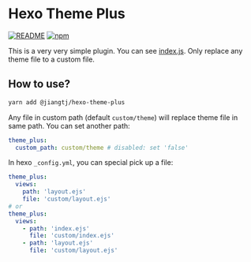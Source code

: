 # Hexo Theme Plus

[![README](https://img.shields.io/badge/README-ENGLISH-blue.svg?style=popout-square)](README.md)
[![npm](https://img.shields.io/npm/v/@jiangtj/hexo-theme-plus.svg?style=popout-square)](https://www.npmjs.com/package/@jiangtj/hexo-theme-plus)

This is a very very simple plugin. You can see [index.js](index.js). Only replace any theme file to a custom file.

## How to use?

```bash
yarn add @jiangtj/hexo-theme-plus
```

Any file in custom path (default `custom/theme`) will replace theme file in same path. You can set another path:
```yml
theme_plus:
  custom_path: custom/theme # disabled: set 'false'
```

In hexo `_config.yml`, you can special pick up a file:
```yml 
theme_plus:
  views:
    path: 'layout.ejs'
    file: 'custom/layout.ejs'
# or
theme_plus:
  views:
    - path: 'index.ejs'
      file: 'custom/index.ejs'
    - path: 'layout.ejs'
      file: 'custom/layout.ejs'
```
